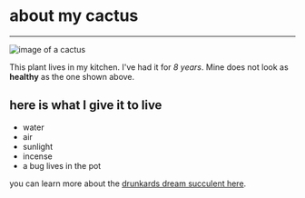 # about my cactus
* * *

![image of a cactus](https://i.pinimg.com/originals/0e/f1/40/0ef14043e70524e88d3b4d4d7d9eb469.jpg)

This plant lives in my kitchen. I've had it for _8 years_. Mine does not look as **healthy** as the one shown above.

## here is what I give it to live
* water
* air
* sunlight
* incense
* a bug lives in the pot

you can learn more about the [drunkards dream succulent here](https://en.wikipedia.org/wiki/Hatiora_salicornioides).